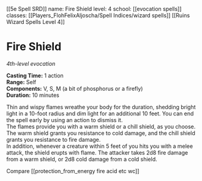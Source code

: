 [[5e Spell SRD]]
name: Fire Shield
level: 4
school: [[evocation spells]]
classes: [[Players_FlohFelixAljoscha/Spell Indices/wizard spells]] [[Ruins Wizard Spells Level 4]]

# Fire Shield 
_4th-level evocation_ 

**Casting Time:** 1 action    
**Range:** Self    
**Components:** V, S, M (a bit of phosphorus or a firefly)    
**Duration:** 10 minutes 

Thin and wispy flames wreathe your body for the duration, shedding bright light in a 10-foot radius and dim light for an additional 10 feet. You can end the spell early by using an action to dismiss it.    
The flames provide you with a warm shield or a chill shield, as you choose. The warm shield grants you resistance to cold damage, and the chill shield grants you resistance to fire damage.    
In addition, whenever a creature within 5 feet of you hits you with a melee attack, the shield erupts with flame. The attacker takes 2d8 fire damage from a warm shield, or 2d8 cold damage from a cold shield. 

Compare [[protection_from_energy fire acid etc wc]]